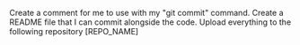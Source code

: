Create a comment for me to use with my "git commit" command.
Create a README file that I can commit alongside the code.
Upload everything to the following repository [REPO_NAME]